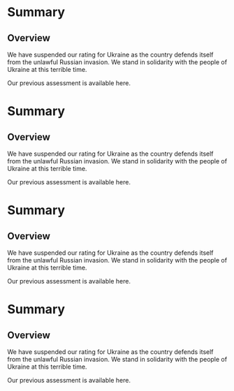 
# Summary


## Overview

We have suspended our rating for Ukraine as the country defends itself from the unlawful Russian invasion. We stand in solidarity with the people of Ukraine at this terrible time.

Our previous assessment is available here.


# Summary


## Overview

We have suspended our rating for Ukraine as the country defends itself from the unlawful Russian invasion. We stand in solidarity with the people of Ukraine at this terrible time.

Our previous assessment is available here.


# Summary


## Overview

We have suspended our rating for Ukraine as the country defends itself from the unlawful Russian invasion. We stand in solidarity with the people of Ukraine at this terrible time.

Our previous assessment is available here.


# Summary


## Overview

We have suspended our rating for Ukraine as the country defends itself from the unlawful Russian invasion. We stand in solidarity with the people of Ukraine at this terrible time.

Our previous assessment is available here.

